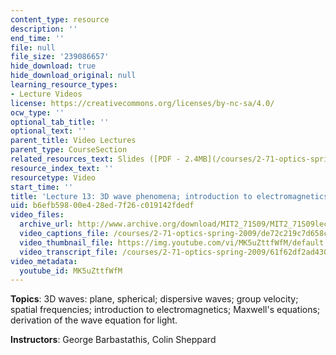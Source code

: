 ```yaml
---
content_type: resource
description: ''
end_time: ''
file: null
file_size: '239086657'
hide_download: true
hide_download_original: null
learning_resource_types:
- Lecture Videos
license: https://creativecommons.org/licenses/by-nc-sa/4.0/
ocw_type: ''
optional_tab_title: ''
optional_text: ''
parent_title: Video Lectures
parent_type: CourseSection
related_resources_text: Slides ([PDF - 2.4MB](/courses/2-71-optics-spring-2009/resources/mit2_71s09_lec13))
resource_index_text: ''
resourcetype: Video
start_time: ''
title: 'Lecture 13: 3D wave phenomena; introduction to electromagnetics'
uid: b6efb598-00e4-28ed-7f26-c019142fdedf
video_files:
  archive_url: http://www.archive.org/download/MIT2_71S09/MIT2_71S09lec13_300k.mp4
  video_captions_file: /courses/2-71-optics-spring-2009/de72c219c7d658c7a01aa7df46df738c_MK5uZttfWfM.vtt
  video_thumbnail_file: https://img.youtube.com/vi/MK5uZttfWfM/default.jpg
  video_transcript_file: /courses/2-71-optics-spring-2009/61f62df2ad430c6ec78889f253e5d258_MK5uZttfWfM.pdf
video_metadata:
  youtube_id: MK5uZttfWfM
---
```


**Topics**: 3D waves: plane, spherical; dispersive waves; group velocity; spatial frequencies; introduction to electromagnetics; Maxwell's equations; derivation of the wave equation for light.

**Instructors**: George Barbastathis, Colin Sheppard

